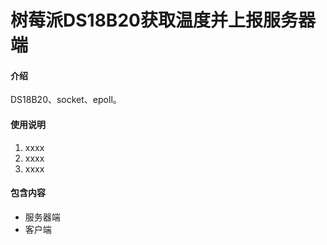 # 树莓派DS18B20获取温度并上报服务器端

#### 介绍
DS18B20、socket、epoll。

#### 使用说明

1.  xxxx
2.  xxxx
3.  xxxx

#### 包含内容

* 服务器端
* 客户端

